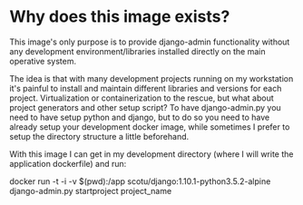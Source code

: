 # Why does this image exists?

This image's only purpose is to provide django-admin functionality without any development environment/libraries installed directly on the main operative system.
 
The idea is that with many development projects running on my workstation it's painful to install and maintain different libraries and versions for each project. Virtualization or containerization to the rescue, but what about project generators and other setup script? To have django-admin.py you need to have setup python and django, but to do so you need to have already setup your development docker image, while sometimes I prefer to setup the directory structure a little beforehand.

With this image I can get in my development directory (where I will write the application dockerfile) and run: 

docker run -t -i -v $(pwd):/app scotu/django:1.10.1-python3.5.2-alpine django-admin.py startproject project_name
